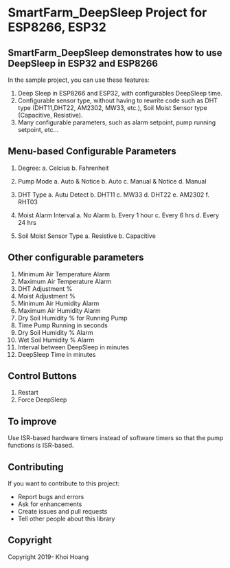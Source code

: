 # SmartFarm_DeepSleep Project for ESP8266, ESP32

## SmartFarm_DeepSleep demonstrates how to use DeepSleep in ESP32 and ESP8266

In the sample project, you can use these features:

1. Deep Sleep in ESP8266 and ESP32, with configurables DeepSleep time. 
2. Configurable sensor type, without having to rewrite code such as DHT type (DHT11,DHT22, AM2302, MW33, etc.), Soil Moist Sensor type (Capacitive, Resistive). 
3. Many configurable parameters, such as alarm setpoint, pump running setpoint, etc...

## Menu-based Configurable Parameters
1. Degree: 
  a. Celcius
  b. Fahrenheit

2. Pump Mode
  a. Auto & Notice
  b. Auto
  c. Manual & Notice
  d. Manual

3. DHT Type
  a. Autu Detect
  b. DHT11
  c. MW33
  d. DHT22
  e. AM2302
  f. RHT03

4. Moist Alarm Interval
  a. No Alarm
  b. Every 1 hour
  c. Every 6 hrs
  d. Every 24 hrs

5. Soil Moist Sensor Type
  a. Resistive
  b. Capacitive
  
## Other configurable parameters

1.  Minimum Air Temperature Alarm
2.  Maximum Air Temperature Alarm
3.  DHT Adjustment %
4.  Moist Adjustment %
5.  Minimum Air Humidity Alarm
6.  Maximum Air Humidity Alarm
7.  Dry Soil Humidity % for Running Pump
8.  Time Pump Running in seconds
9.  Dry Soil Humidity % Alarm
10. Wet Soil Humidity % Alarm
11. Interval between DeepSleep in minutes
12. DeepSleep Time in minutes

## Control Buttons
1. Restart
2. Force DeepSleep

## To improve

Use ISR-based hardware timers instead of software timers so that the pump functions is ISR-based.

## Contributing
If you want to contribute to this project:
- Report bugs and errors
- Ask for enhancements
- Create issues and pull requests
- Tell other people about this library

## Copyright
Copyright 2019- Khoi Hoang
